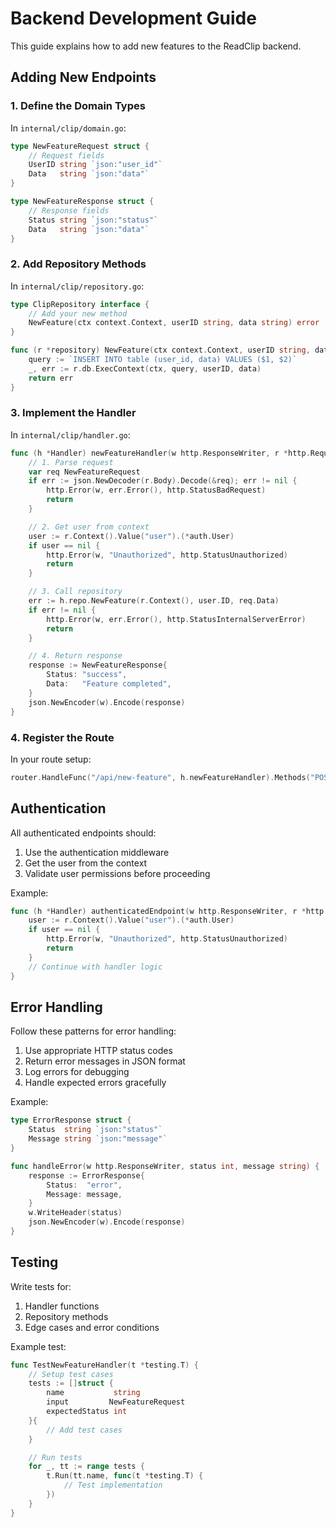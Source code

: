 # Backend Development Guide

This guide explains how to add new features to the ReadClip backend.

## Adding New Endpoints

### 1. Define the Domain Types

In `internal/clip/domain.go`:

```go
type NewFeatureRequest struct {
    // Request fields
    UserID string `json:"user_id"`
    Data   string `json:"data"`
}

type NewFeatureResponse struct {
    // Response fields
    Status string `json:"status"`
    Data   string `json:"data"`
}
```

### 2. Add Repository Methods

In `internal/clip/repository.go`:

```go
type ClipRepository interface {
    // Add your new method
    NewFeature(ctx context.Context, userID string, data string) error
}

func (r *repository) NewFeature(ctx context.Context, userID string, data string) error {
    query := `INSERT INTO table (user_id, data) VALUES ($1, $2)`
    _, err := r.db.ExecContext(ctx, query, userID, data)
    return err
}
```

### 3. Implement the Handler

In `internal/clip/handler.go`:

```go
func (h *Handler) newFeatureHandler(w http.ResponseWriter, r *http.Request) {
    // 1. Parse request
    var req NewFeatureRequest
    if err := json.NewDecoder(r.Body).Decode(&req); err != nil {
        http.Error(w, err.Error(), http.StatusBadRequest)
        return
    }

    // 2. Get user from context
    user := r.Context().Value("user").(*auth.User)
    if user == nil {
        http.Error(w, "Unauthorized", http.StatusUnauthorized)
        return
    }

    // 3. Call repository
    err := h.repo.NewFeature(r.Context(), user.ID, req.Data)
    if err != nil {
        http.Error(w, err.Error(), http.StatusInternalServerError)
        return
    }

    // 4. Return response
    response := NewFeatureResponse{
        Status: "success",
        Data:   "Feature completed",
    }
    json.NewEncoder(w).Encode(response)
}
```

### 4. Register the Route

In your route setup:

```go
router.HandleFunc("/api/new-feature", h.newFeatureHandler).Methods("POST")
```

## Authentication

All authenticated endpoints should:

1. Use the authentication middleware
2. Get the user from the context
3. Validate user permissions before proceeding

Example:
```go
func (h *Handler) authenticatedEndpoint(w http.ResponseWriter, r *http.Request) {
    user := r.Context().Value("user").(*auth.User)
    if user == nil {
        http.Error(w, "Unauthorized", http.StatusUnauthorized)
        return
    }
    // Continue with handler logic
}
```

## Error Handling

Follow these patterns for error handling:

1. Use appropriate HTTP status codes
2. Return error messages in JSON format
3. Log errors for debugging
4. Handle expected errors gracefully

Example:
```go
type ErrorResponse struct {
    Status  string `json:"status"`
    Message string `json:"message"`
}

func handleError(w http.ResponseWriter, status int, message string) {
    response := ErrorResponse{
        Status:  "error",
        Message: message,
    }
    w.WriteHeader(status)
    json.NewEncoder(w).Encode(response)
}
```

## Testing

Write tests for:
1. Handler functions
2. Repository methods
3. Edge cases and error conditions

Example test:
```go
func TestNewFeatureHandler(t *testing.T) {
    // Setup test cases
    tests := []struct {
        name           string
        input         NewFeatureRequest
        expectedStatus int
    }{
        // Add test cases
    }

    // Run tests
    for _, tt := range tests {
        t.Run(tt.name, func(t *testing.T) {
            // Test implementation
        })
    }
}
```
